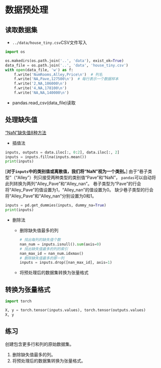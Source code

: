 # 数据预处理

## 读取数据集

- `../data/house_tiny.csv`CSV文件写入

```python
import os

os.makedirs(os.path.join('..', 'data'), exist_ok=True)
data_file = os.path.join('..', 'data', 'house_tiny.csv')
with open(data_file, 'w') as f:
    f.write('NumRooms,Alley,Price\n')  # 列名
    f.write('NA,Pave,127500\n')  # 每行表示一个数据样本
    f.write('2,NA,106000\n')
    f.write('4,NA,178100\n')
    f.write('NA,NA,140000\n')
```

- pandas.read_csv(data_file)读取

## 处理缺失值

[“NaN”缺失值8种方法](https://blog.csdn.net/weixin_38037405/article/details/121367266)

- 插值法

```python
inputs, outputs = data.iloc[:, 0:2], data.iloc[:, 2]
inputs = inputs.fillna(inputs.mean())
print(inputs)
```

[**对于`inputs`中的类别值或离散值，我们将“NaN”视为一个类别。**]
由于“巷子类型”（“Alley”）列只接受两种类型的类别值“Pave”和“NaN”，
`pandas`可以自动将此列转换为两列“Alley_Pave”和“Alley_nan”。
巷子类型为“Pave”的行会将“Alley_Pave”的值设置为1，“Alley_nan”的值设置为0。
缺少巷子类型的行会将“Alley_Pave”和“Alley_nan”分别设置为0和1。

```python
inputs = pd.get_dummies(inputs, dummy_na=True)
print(inputs)
```

- 删除法

  - 删除缺失值最多的列

    ```python
    # 找出每列的缺失值个数
    nan_num = inputs.isnull().sum(axis=0)
    # 找出缺失值最多的列的索引
    nan_max_id = nan_num.idxmax()
    # 删除缺失值最多的那一列
    inputs = inputs.drop([nan_max_id], axis=1)
    ```

  - 将预处理后的数据集转换为张量格式

## 转换为张量格式

```python
import torch

X, y = torch.tensor(inputs.values), torch.tensor(outputs.values)
X, y
```

## 练习

创建包含更多行和列的原始数据集。

1. 删除缺失值最多的列。
2. 将预处理后的数据集转换为张量格式。
